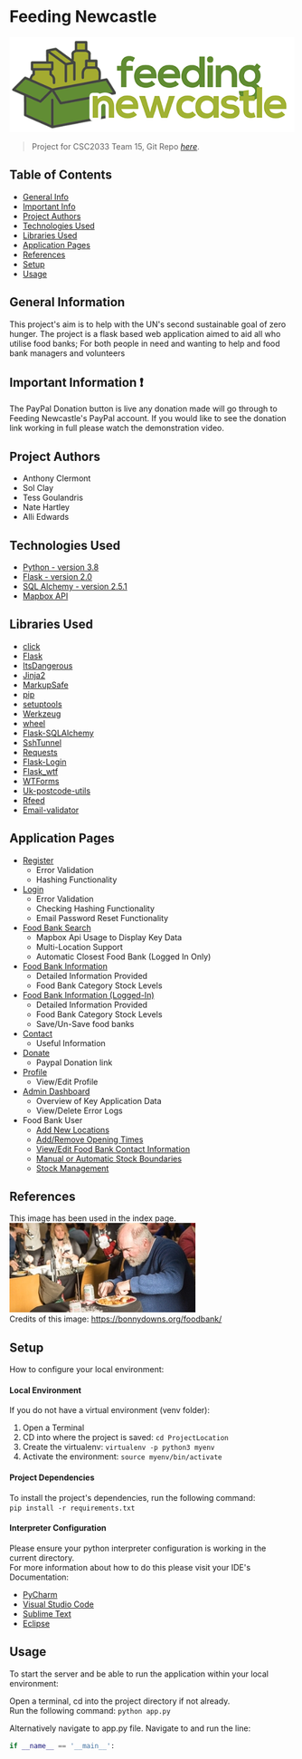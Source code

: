 # Feeding Newcastle
![Example screenshot](./static/logo600x200.png)  
> Project for CSC2033 Team 15,
> Git Repo [_here_](https://github.com/sclay-ncl/CSC2033-Food-Bank-Project).


## Table of Contents
* [General Info](#general-information)
* [Important Info](#important-information-)
* [Project Authors](#project-authors)
* [Technologies Used](#technologies-used)
* [Libraries Used](#libraries-used)
* [Application Pages](#application-pages)
* [References](#references)
* [Setup](#setup)
* [Usage](#usage)


## General Information
This project's aim is to help with the UN's second sustainable goal of zero hunger. 
The project is a flask based web application aimed to aid all who utilise food banks;
For both people in need and wanting to help and food bank managers and volunteers

## Important Information ❗

The PayPal Donation button is live any donation made will go through to Feeding Newcastle's PayPal account.
If you would like to see the donation link working in full please watch the demonstration video.

## Project Authors
- Anthony Clermont
- Sol Clay
- Tess Goulandris
- Nate Hartley
- Alli Edwards


## Technologies Used
- [Python - version 3.8](https://www.python.org/)
- [Flask - version 2.0](https://flask.palletsprojects.com/en/2.0.x/)
- [SQL Alchemy - version 2.5.1](https://www.sqlalchemy.org/)
- [Mapbox API](https://www.mapbox.com/)


## Libraries Used
- [click](https://click.palletsprojects.com/en/8.0.x/)
- [Flask](https://flask.palletsprojects.com/en/2.0.x/)
- [ItsDangerous](https://itsdangerous.palletsprojects.com/en/2.0.x/)
- [Jinja2](https://jinja.palletsprojects.com/en/3.0.x/)
- [MarkupSafe](https://pypi.org/project/MarkupSafe/)
- [pip](https://pypi.org/project/pip/)
- [setuptools](https://pypi.org/project/setuptools/)
- [Werkzeug](https://pypi.org/project/Werkzeug/)
- [wheel](https://pypi.org/project/wheel/)
- [Flask-SQLAlchemy](https://flask-sqlalchemy.palletsprojects.com/en/2.x/)
- [SshTunnel](https://pypi.org/project/sshtunnel/)
- [Requests](https://docs.python-requests.org/en/latest/)
- [Flask-Login](https://flask-login.readthedocs.io/en/latest/)
- [Flask_wtf](https://flask-wtf.readthedocs.io/en/1.0.x/)
- [WTForms](https://wtforms.readthedocs.io/en/3.0.x/)
- [Uk-postcode-utils](https://pypi.org/project/uk-postcode-utils/)
- [Rfeed](https://pypi.org/project/rfeed/)
- [Email-validator](https://pypi.org/project/email-validator/)


## Application Pages
- [Register](./templates/register.html)
  - Error Validation
  - Hashing Functionality
- [Login](./templates/login.html)
  - Error Validation
  - Checking Hashing Functionality 
  - Email Password Reset Functionality
- [Food Bank Search](./templates/food-bank-search.html)
  - Mapbox Api Usage to Display Key Data
  - Multi-Location Support
  - Automatic Closest Food Bank (Logged In Only)
- [Food Bank Information](./templates/food-bank-information.html)
  - Detailed Information Provided
  - Food Bank Category Stock Levels
- [Food Bank Information (Logged-In)](./templates/food-bank-information.html)
  - Detailed Information Provided
  - Food Bank Category Stock Levels
  - Save/Un-Save food banks
- [Contact](./templates/contact-us.html)
  - Useful Information
- [Donate](./templates/donate.html)
  - Paypal Donation link 
- [Profile](./templates/profile.html)
  - View/Edit Profile 
- [Admin Dashboard](./templates/admin.html)
  - Overview of Key Application Data
  - View/Delete Error Logs
- Food Bank User
  - [Add New Locations](./templates/food-bank-add-address.html)
  - [Add/Remove Opening Times](./templates/food-bank-add-opening-hours.html)
  - [View/Edit Food Bank Contact Information](./templates/food-bank-information.html)
  - [Manual or Automatic Stock Boundaries](./templates/manage-stock.html)
  - [Stock Management](./templates/manage-stock.html)

## References
This image has been used in the index page.  
![Example screenshot](./static/referance_image.jpg)  
Credits of this image: https://bonnydowns.org/foodbank/


## Setup

How to configure your local environment:

#### Local Environment
If you do not have a virtual environment (venv folder):  
1. Open a Terminal
2. CD into where the project is saved: ``` cd ProjectLocation ```
3. Create the virtualenv: ``` virtualenv -p python3 myenv ```
4. Activate the environment: ``` source myenv/bin/activate ```

#### Project Dependencies
To install the project's dependencies, run the following command:  
``` pip install -r requirements.txt ```

#### Interpreter Configuration
Please ensure your python interpreter configuration is working in the current directory.  
For more information about how to do this please visit your IDE's Documentation:
- [PyCharm](https://www.jetbrains.com/pycharm/learn/)
- [Visual Studio Code](https://code.visualstudio.com/docs)
- [Sublime Text](https://www.sublimetext.com/docs/)
- [Eclipse](https://www.eclipse.org/documentation/)

## Usage
To start the server and be able to run the application within your local environment:

Open a terminal, cd into the project directory if not already.   
Run the following command: ``` python app.py ```

Alternatively navigate to app.py file. Navigate to and run the line: 
```python 
if __name__ == '__main__': 
```
